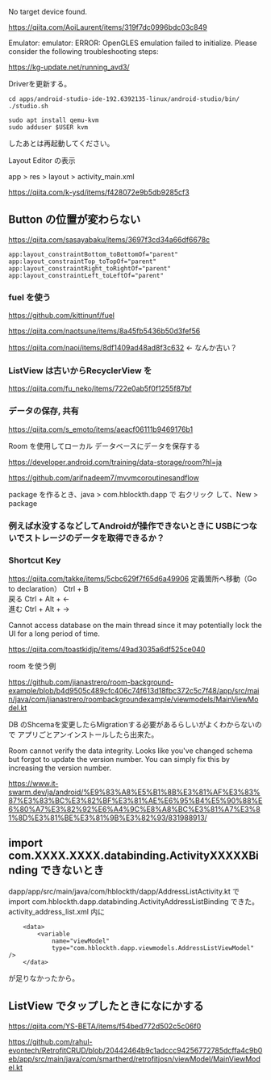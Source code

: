 No target device found.

https://qiita.com/AoiLaurent/items/319f7dc0996bdc03c849


Emulator: emulator: ERROR: OpenGLES emulation failed to initialize. Please consider the following troubleshooting steps:

https://kg-update.net/running_avd3/

Driverを更新する。



```
cd apps/android-studio-ide-192.6392135-linux/android-studio/bin/
./studio.sh
```

```
sudo apt install qemu-kvm
sudo adduser $USER kvm
```

したあとは再起動してください。

Layout Editor の表示

app > res > layout > activity_main.xml 

https://qiita.com/k-ysd/items/f428072e9b5db9285cf3


## Button の位置が変わらない

https://qiita.com/sasayabaku/items/3697f3cd34a66df6678c

```
app:layout_constraintBottom_toBottomOf="parent"
app:layout_constraintTop_toTopOf="parent"
app:layout_constraintRight_toRightOf="parent"
app:layout_constraintLeft_toLeftOf="parent"
```


### fuel を使う

https://github.com/kittinunf/fuel

https://qiita.com/naotsune/items/8a45fb5436b50d3fef56


https://qiita.com/naoi/items/8df1409ad48ad8f3c632  ← なんか古い？


### ListView は古いからRecyclerView を

https://qiita.com/fu_neko/items/722e0ab5f0f1255f87bf

### データの保存, 共有

https://qiita.com/s_emoto/items/aeacf06111b9469176b1

Room を使用してローカル データベースにデータを保存する

https://developer.android.com/training/data-storage/room?hl=ja

https://github.com/arifnadeem7/mvvmcoroutinesandflow

package を作るとき、java > com.hblockth.dapp で 右クリック して、New > package

### 例えば水没するなどしてAndroidが操作できないときに USBにつないでストレージのデータを取得できるか？

### Shortcut Key

https://qiita.com/takke/items/5cbc629f7f65d6a49906
定義箇所へ移動（Go to declaration）	Ctrl + B	
戻る	Ctrl + Alt + ←	
進む	Ctrl + Alt + →

Cannot access database on the main thread since it may potentially lock the UI for a long period of time.

https://qiita.com/toastkidjp/items/49ad3035a6df525ce040

room を使う例

https://github.com/jianastrero/room-background-example/blob/b4d9505c489cfc406c74f613d18fbc372c5c7f48/app/src/main/java/com/jianastrero/roombackgroundexample/viewmodels/MainViewModel.kt



DB のShcemaを変更したらMigrationする必要があるらしいがよくわからないので
アプリごとアンインストールしたら出来た。


Room cannot verify the data integrity. Looks like you've changed schema but forgot to update the version number. You can simply fix this by increasing the version number.

https://www.it-swarm.dev/ja/android/%E9%83%A8%E5%B1%8B%E3%81%AF%E3%83%87%E3%83%BC%E3%82%BF%E3%81%AE%E6%95%B4%E5%90%88%E6%80%A7%E3%82%92%E6%A4%9C%E8%A8%BC%E3%81%A7%E3%81%8D%E3%81%BE%E3%81%9B%E3%82%93/831988913/

## import com.XXXX.XXXX.databinding.ActivityXXXXXBinding できないとき

dapp/app/src/main/java/com/hblockth/dapp/AddressListActivity.kt で import com.hblockth.dapp.databinding.ActivityAddressListBinding できた。
activity_address_list.xml 内に

```
    <data>
        <variable
            name="viewModel"
            type="com.hblockth.dapp.viewmodels.AddressListViewModel" />
    </data>
```

が足りなかったから。

## ListView でタップしたときになにかする

https://qiita.com/YS-BETA/items/f54bed772d502c5c06f0


https://github.com/rahul-evontech/RetrofitCRUD/blob/20442464b9c1adccc94256772785dcffa4c9b0eb/app/src/main/java/com/smartherd/retrofitjosn/viewModel/MainViewModel.kt
